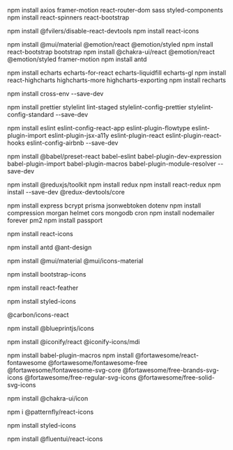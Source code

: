 <!-- Install dependencies -->

npm install axios framer-motion react-router-dom sass styled-components
npm install react-spinners react-bootstrap

npm install @fvilers/disable-react-devtools
npm install react-icons 


npm install @mui/material @emotion/react @emotion/styled
npm install react-bootstrap bootstrap
npm install @chakra-ui/react @emotion/react @emotion/styled framer-motion
npm install antd

npm install echarts echarts-for-react echarts-liquidfill echarts-gl
npm install react-highcharts highcharts-more highcharts-exporting
npm install recharts

npm install cross-env --save-dev

npm install prettier stylelint lint-staged stylelint-config-prettier stylelint-config-standard --save-dev

npm install eslint eslint-config-react-app eslint-plugin-flowtype eslint-plugin-import eslint-plugin-jsx-a11y eslint-plugin-react eslint-plugin-react-hooks eslint-config-airbnb --save-dev

npm install @babel/preset-react  babel-eslint babel-plugin-dev-expression babel-plugin-import babel-plugin-macros babel-plugin-module-resolver --save-dev

<!-- Redux -->
npm install @reduxjs/toolkit
npm install redux
npm install react-redux
npm install --save-dev @redux-devtools/core

<!-- Install server side for REST API -->
npm install express bcrypt prisma jsonwebtoken dotenv
npm install compression morgan helmet cors mongodb cron
npm install nodemailer forever pm2 
npm install passport

<!-- Icon libraries -->
<!-- React Icons -->
<!-- Include all other libraries -->
npm install react-icons 
<!-- Ant Design Icons -->
npm install antd @ant-design

<!-- MUI Icons Material -->
npm install @mui/material @mui/icons-material
<!-- Bootstrap Icon -->
npm install bootstrap-icons 
<!-- Feather React Icons -->
npm install react-feather
<!-- Styled Icons -->
npm install styled-icons
<!-- Carbon Icon React -->
@carbon/icons-react
<!-- Blueprint Icons -->
npm install @blueprintjs/icons
<!-- Iconify React -->
npm install @iconify/react @iconify-icons/mdi
<!-- React Font Awesome -->
npm install babel-plugin-macros
npm install @fortawesome/react-fontawesome @fortawesome/fontawesome-free
@fortawesome/fontawesome-svg-core
@fortawesome/free-brands-svg-icons
@fortawesome/free-regular-svg-icons
@fortawesome/free-solid-svg-icons
<!-- Chakra-ui/icon -->
npm install @chakra-ui/icon
<!-- @patternfly/react-icons -->
npm i @patternfly/react-icons

<!-- Bundled styled-icons -->
<!-- https://www.npmjs.com/package/styled-icons -->
npm install styled-icons

<!-- https://github.com/microsoft/fluentui-system-icons -->
npm install @fluentui/react-icons